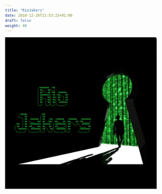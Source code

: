 ```yaml
---
title: "RioJakers"
date: 2018-12-26T11:53:23+01:00
draft: false
weight: 40
---
```

![](/img/riojakers.png)
<div class="social">
<a href="https://t.me/riojakers">
		<i class="fa fa-telegram"></i>
	</a>

<a href="https://github.com/Riojakers">
    <i class="fa fa-github"></i>
</a>
    
</div>




